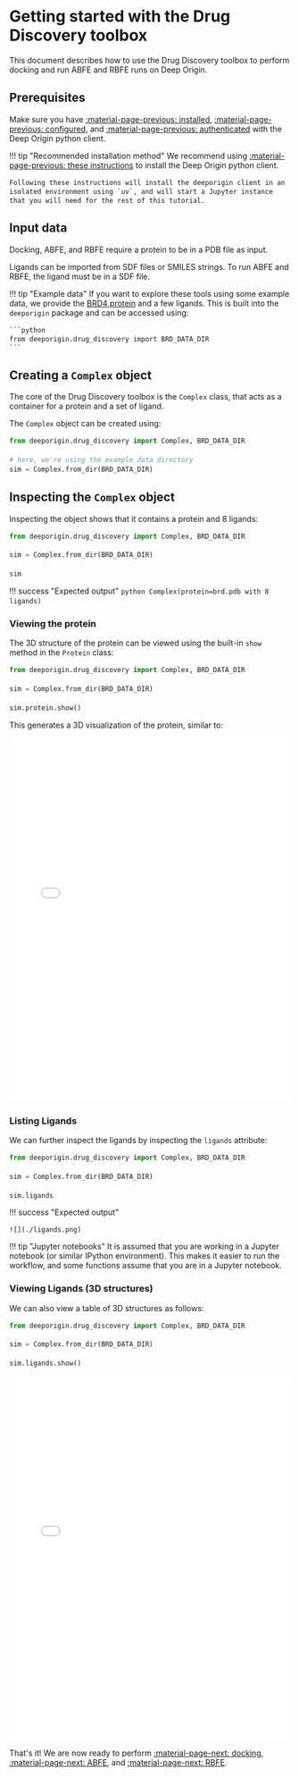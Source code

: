 # Getting started with the Drug Discovery toolbox

This document describes how to use the Drug Discovery toolbox to perform docking and run ABFE and RBFE runs on Deep Origin. 

## Prerequisites 

Make sure you have [:material-page-previous: installed](../../install.md), [:material-page-previous: configured](../../configure.md), and [:material-page-previous: authenticated](../../how-to/auth.md) with the Deep Origin python client.

!!! tip "Recommended installation method" 
    We recommend using [:material-page-previous: these instructions](../../install.md#recommended-installation) to install the Deep Origin python client.

    Following these instructions will install the deeporigin client in an isolated environment using `uv`, and will start a Jupyter instance that you will need for the rest of this tutorial.


## Input data

Docking, ABFE, and RBFE require a protein to be in a PDB file as input.

Ligands can be imported from SDF files or SMILES strings. To run ABFE and RBFE, the ligand must be in a SDF file.

!!! tip "Example data"
    If you want to explore these tools using some example data, we provide the [BRD4 protein](https://pubs.acs.org/doi/10.1021/acs.jctc.0c00660) and a few ligands. This is built into the `deeporigin` package and can be accessed using:

    ```python
    from deeporigin.drug_discovery import BRD_DATA_DIR
    ```

## Creating a `Complex` object

The core of the Drug Discovery toolbox is the `Complex` class, that acts as a container for a protein and a set of ligand.

The `Complex` object can be created using:

```python
from deeporigin.drug_discovery import Complex, BRD_DATA_DIR

# here, we're using the example data directory
sim = Complex.from_dir(BRD_DATA_DIR)
```

## Inspecting the `Complex` object

Inspecting the object shows that it contains a protein and 8 ligands:

```python
from deeporigin.drug_discovery import Complex, BRD_DATA_DIR

sim = Complex.from_dir(BRD_DATA_DIR)

sim
```


!!! success "Expected output"
    ```python
    Complex(protein=brd.pdb with 8 ligands)
    ```

### Viewing the protein

The 3D structure of the protein can be viewed using the built-in `show` method in the `Protein` class:

```python
from deeporigin.drug_discovery import Complex, BRD_DATA_DIR

sim = Complex.from_dir(BRD_DATA_DIR)

sim.protein.show()
```

This generates a 3D visualization of the protein, similar to:

<iframe 
    src="../how-to/protein.html" 
    width="100%" 
    height="650" 
    style="border:none;"
    title="Protein visualization"
></iframe>


### Listing Ligands

We can further inspect the ligands by inspecting the `ligands` attribute:

```python
from deeporigin.drug_discovery import Complex, BRD_DATA_DIR

sim = Complex.from_dir(BRD_DATA_DIR)

sim.ligands
```

!!! success "Expected output"

    ![](./ligands.png)
    

!!! tip "Jupyter notebooks"
    It is assumed that you are working in a Jupyter notebook (or similar IPython environment). This makes it easier to run the workflow, and some functions assume that you are in a Jupyter notebook.



### Viewing Ligands (3D structures)

We can also view a table of 3D structures as follows:

```python
from deeporigin.drug_discovery import Complex, BRD_DATA_DIR

sim = Complex.from_dir(BRD_DATA_DIR)

sim.ligands.show()
```


<iframe 
    src="../how-to/brd-ligands.html" 
    width="100%" 
    height="650" 
    style="border:none;"
    title="Ligand visualization"
></iframe>



That's it! We are now ready to perform [:material-page-next: docking](./docking.md), [:material-page-next: ABFE](./abfe.md), and [:material-page-next: RBFE](./rbfe.md).


